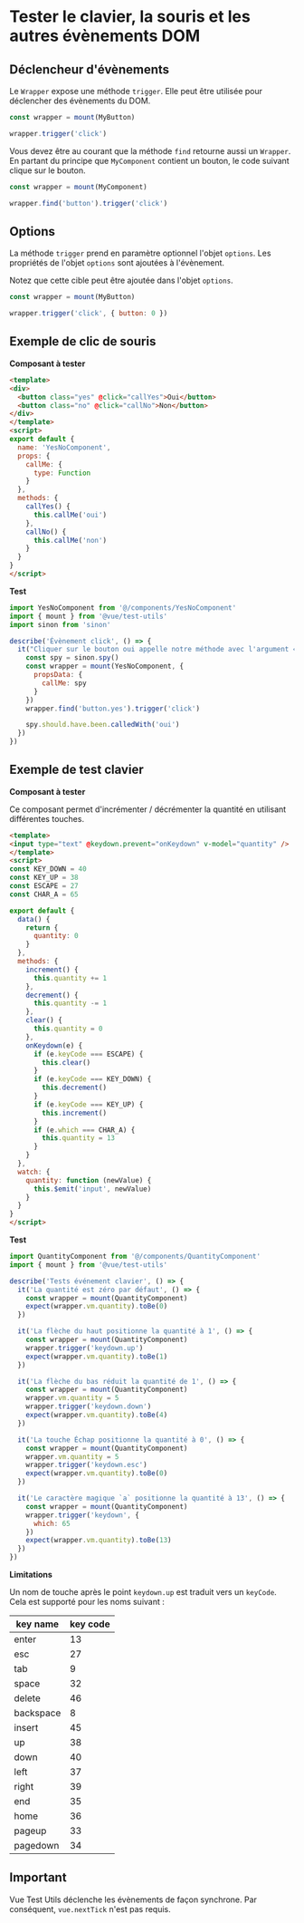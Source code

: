 # Tester le clavier, la souris et les autres évènements DOM

## Déclencheur d'évènements


Le `Wrapper` expose une méthode `trigger`. Elle peut être utilisée pour déclencher des évènements du DOM.

```js
const wrapper = mount(MyButton)

wrapper.trigger('click')
```

Vous devez être au courant que la méthode `find` retourne aussi un `Wrapper`. En partant du principe que `MyComponent` contient un bouton, le code suivant clique sur le bouton.

```js
const wrapper = mount(MyComponent)

wrapper.find('button').trigger('click')
```

## Options

La méthode `trigger` prend en paramètre optionnel l'objet `options`. Les propriétés de l'objet `options` sont ajoutées à l'évènement.

Notez que cette cible peut être ajoutée dans l'objet `options`.

```js
const wrapper = mount(MyButton)

wrapper.trigger('click', { button: 0 })
```


## Exemple de clic de souris

**Composant à tester**

```html
<template>
<div>
  <button class="yes" @click="callYes">Oui</button>
  <button class="no" @click="callNo">Non</button>
</div>
</template>
<script>
export default {
  name: 'YesNoComponent',
  props: {
    callMe: {
      type: Function
    }
  },
  methods: {
    callYes() {
      this.callMe('oui')
    },
    callNo() {
      this.callMe('non')
    }
  }
}
</script>

```

**Test**

```js
import YesNoComponent from '@/components/YesNoComponent'
import { mount } from '@vue/test-utils'
import sinon from 'sinon'

describe('Évènement click', () => {
  it("Cliquer sur le bouton oui appelle notre méthode avec l'argument « oui »", () => {
    const spy = sinon.spy()
    const wrapper = mount(YesNoComponent, {
      propsData: {
        callMe: spy
      }
    })
    wrapper.find('button.yes').trigger('click')

    spy.should.have.been.calledWith('oui')
  })
})
```

## Exemple de test clavier

**Composant à tester**

Ce composant permet d'incrémenter / décrémenter la quantité en utilisant différentes touches.

```html
<template>
<input type="text" @keydown.prevent="onKeydown" v-model="quantity" />
</template>
<script>
const KEY_DOWN = 40
const KEY_UP = 38
const ESCAPE = 27
const CHAR_A = 65

export default {
  data() {
    return {
      quantity: 0
    }
  },
  methods: {
    increment() {
      this.quantity += 1
    },
    decrement() {
      this.quantity -= 1
    },
    clear() {
      this.quantity = 0
    },
    onKeydown(e) {
      if (e.keyCode === ESCAPE) {
        this.clear()
      }
      if (e.keyCode === KEY_DOWN) {
        this.decrement()
      }
      if (e.keyCode === KEY_UP) {
        this.increment()
      }
      if (e.which === CHAR_A) {
        this.quantity = 13
      }
    }
  },
  watch: {
    quantity: function (newValue) {
      this.$emit('input', newValue)
    }
  }
}
</script>

```

**Test**

```js
import QuantityComponent from '@/components/QuantityComponent'
import { mount } from '@vue/test-utils'

describe('Tests événement clavier', () => {
  it('La quantité est zéro par défaut', () => {
    const wrapper = mount(QuantityComponent)
    expect(wrapper.vm.quantity).toBe(0)
  })

  it('La flèche du haut positionne la quantité à 1', () => {
    const wrapper = mount(QuantityComponent)
    wrapper.trigger('keydown.up')
    expect(wrapper.vm.quantity).toBe(1)
  })

  it('La flèche du bas réduit la quantité de 1', () => {
    const wrapper = mount(QuantityComponent)
    wrapper.vm.quantity = 5
    wrapper.trigger('keydown.down')
    expect(wrapper.vm.quantity).toBe(4)
  })

  it('La touche Échap positionne la quantité à 0', () => {
    const wrapper = mount(QuantityComponent)
    wrapper.vm.quantity = 5
    wrapper.trigger('keydown.esc')
    expect(wrapper.vm.quantity).toBe(0)
  })

  it('Le caractère magique `a` positionne la quantité à 13', () => {
    const wrapper = mount(QuantityComponent)
    wrapper.trigger('keydown', {
      which: 65
    })
    expect(wrapper.vm.quantity).toBe(13)
  })
})

```

**Limitations**

Un nom de touche après le point `keydown.up` est traduit vers un `keyCode`. Cela est supporté pour les noms suivant :

| key name | key code |
| --- | --- |
| enter | 13 |
| esc | 27 |
| tab | 9 |
| space | 32 |
| delete | 46 |
| backspace | 8 |
| insert | 45 |
| up | 38 |
| down | 40 |
| left | 37 |
| right | 39 |
| end | 35 |
| home | 36 |
| pageup | 33 |
| pagedown | 34 |

## Important

Vue Test Utils déclenche les évènements de façon synchrone. Par conséquent, `vue.nextTick` n'est pas requis.
